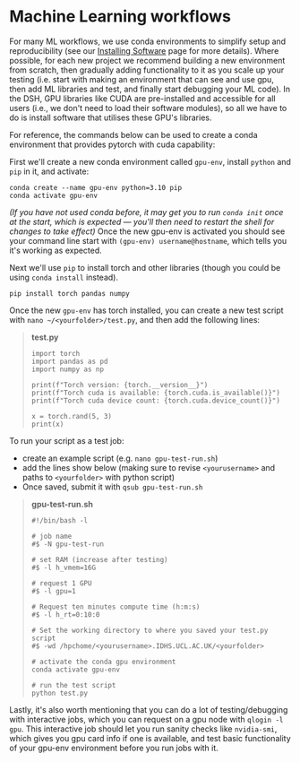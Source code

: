 # Machine Learning workflows

For many ML workflows, we use conda environments to simplify setup and reproducibility (see our [Installing Software](https://github-pages.arc.ucl.ac.uk/mkdocs-dsh-docs/Installing_Software/?h=conda#create-a-virtualenv-using-conda) page for more details).
Where possible, for each new project we recommend building a new environment from scratch, then gradually adding functionality to it as you scale up your testing (i.e. start with making an environment that can see and use gpu, then add ML libraries and test, and finally start debugging your ML code). In the DSH, GPU libraries like CUDA are pre-installed and accessible for all users (i.e., we don't need to load their software modules), so all we have to do is install software that utilises these GPU's libraries. 

For reference, the commands below can be used to create a conda environment that provides pytorch with cuda capability:

First we'll create a new conda environment called `gpu-env`, install `python` and `pip` in it, and activate:
```
conda create --name gpu-env python=3.10 pip
conda activate gpu-env
```
*(If you have not used conda before, it may get you to run `conda init` once at the start, which is expected — you'll then need to restart the shell for changes to take effect)*
Once the new gpu-env is activated you should see your command line start with `(gpu-env) username@hostname`, which tells you it's working as expected.

Next we'll use `pip` to install torch and other libraries (though you could be using `conda install` instead).
```
pip install torch pandas numpy
```
Once the new `gpu-env` has torch installed, you can create a new test script with `nano ~/<yourfolder>/test.py`, and then add the following lines:

> **test.py**
> ```
> import torch
> import pandas as pd
> import numpy as np
> 
> print(f"Torch version: {torch.__version__}")
> print(f"Torch cuda is available: {torch.cuda.is_available()}")
> print(f"Torch cuda device count: {torch.cuda.device_count()}")
> 
> x = torch.rand(5, 3)
> print(x)

To run your script as a test job:
- create an example script (e.g. `nano gpu-test-run.sh`)
- add the lines show below (making sure to revise `<yourusername>` and paths to `<yourfolder>` with python script)
- Once saved, submit it with `qsub gpu-test-run.sh`

> **gpu-test-run.sh**
> ```
> #!/bin/bash -l
> 
> # job name
> #$ -N gpu-test-run
> 
> # set RAM (increase after testing)
> #$ -l h_vmem=16G
> 
> # request 1 GPU
> #$ -l gpu=1
> 
> # Request ten minutes compute time (h:m:s)
> #$ -l h_rt=0:10:0
> 
> # Set the working directory to where you saved your test.py script
> #$ -wd /hpchome/<yourusername>.IDHS.UCL.AC.UK/<yourfolder>
> 
> # activate the conda gpu environment
> conda activate gpu-env
> 
> # run the test script
> python test.py

Lastly, it's also worth mentioning that you can do a lot of testing/debugging with interactive jobs, which you can request on a gpu node with `qlogin -l gpu`. This interactive job should let you run sanity checks like `nvidia-smi`, which gives you gpu card info if one is available, and test basic functionality of your gpu-env environment before you run jobs with it.
